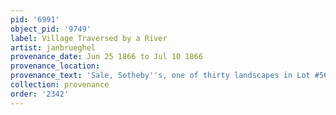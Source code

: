 ```yaml
---
pid: '6991'
object_pid: '9749'
label: Village Traversed by a River
artist: janbrueghel
provenance_date: Jun 25 1866 to Jul 10 1866
provenance_location:
provenance_text: 'Sale, Sotheby''s, one of thirty landscapes in Lot #569'
collection: provenance
order: '2342'
---
```

